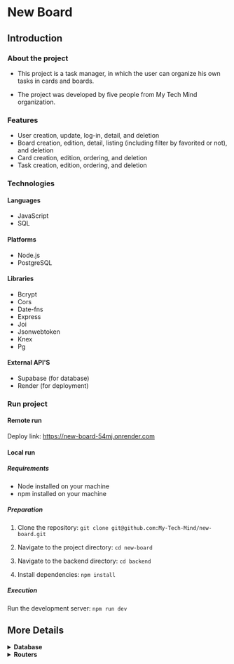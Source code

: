 # New Board

## Introduction

### About the project

- This project is a task manager, in which the user can organize his own tasks in cards and boards. 

- The project was developed by five people from My Tech Mind organization.

### Features

- User creation, update, log-in, detail, and deletion
- Board creation, edition, detail, listing (including filter by favorited or not), and deletion
- Card creation, edition, ordering, and deletion
- Task creation, edition, ordering, and deletion

### Technologies

#### Languages

- JavaScript
- SQL

#### Platforms

- Node.js
- PostgreSQL

#### Libraries

- Bcrypt
- Cors
- Date-fns
- Express
- Joi
- Jsonwebtoken
- Knex
- Pg

#### External API'S

- Supabase (for database)
- Render (for deployment)

### Run project

#### Remote run

Deploy link: https://new-board-54mj.onrender.com

#### Local run

##### Requirements

- Node installed on your machine
- npm installed on your machine

##### Preparation

1) Clone the repository: `git clone git@github.com:My-Tech-Mind/new-board.git`

2) Navigate to the project directory: `cd new-board`

3) Navigate to the backend directory: `cd backend`

4) Install dependencies: `npm install`


##### Execution

Run the development server: `npm run dev`

## More Details

<details>

<summary><b>Database</b></summary>

-   users
    - id
    - name 
    - email
    - password

-   boards
    - id
    - title
    - favorited
    - user_id
    - creation_date
    - update_date

-   cards
    - id
    - title
    - board_id
    - ordenation

-   tasks
    - id
    - title
    - description
    - card_id
    - ordenation

</details>

<details>

<summary><b>Routers</b></summary>

<details>

<summary><b>Users</b></summary>

#### Create user route: `[POST]/user`

Description: This route is used to create a user in the application.

Sent data: name, email, password

Return data: id, name, email

##### Example of Body Request (JSON)

```javascript
// POST/user
{
    "name": "testuser",
    "email": "testuser@email.com",
    "password": "*Testtest1"
}
```

##### Example of return

```javascript
// HTTP Status 201
{
    "id": 1,
    "name": "testuser",
    "email": "testuser@email.com",
}
```

#### Login user route: `[POST]/login`

Description: This route is used to log in a user in the application.

Sent data: email, password

Return data: user (id, name, email), token

##### Example of Body Request (JSON)

```javascript
// POST/login
{
    "email": "testuser@email.com",
    "password": "*Testtest1"
}
```

##### Example of return

```javascript
// HTTP Status 200
{
    "user": {
        "id": 1,
        "name": "testuser",
        "email": "testuser@email.com"
    },
    "token":
    "eyJhbGciOiJIUzI1NiIsInR5cCI6IkpXVCJ9.eyJpZCI6OSwiaWF0IjoxNzEyMjczMDg3LCJleHAiOjE3MTIzNTk0ODd9.geQfWbB2iEPXFH7rUMD_6MtMEDk1Ej_SLJKL7U9TwjA"
}
```

#### Update user route: `[PUT]/user`

Description: This route is used to update the data of a logged-in user in the application.

Sent data: name, email, password

Return data: id, name, email

##### Example of Body Request (JSON)

```javascript
// PUT/user
{
    "name": "testuser1",
    "email": "testuser1@email.com",
    "password": "*Testtest1"
}
```

##### Example of return

```javascript
// HTTP Status 200
{
    "id": 1,
    "name": "testuser1",
    "email": "testuser1@email.com",
}
```

#### Detail user route: `[GET]/user`

Description: This route is used to show the data of a logged-in user in the application.

Sent data: N/A

Return data: id, name, email

##### Example of Body Request (JSON)

```javascript
// GET/user
// No content in the request body
```

##### Example of return

```javascript
// HTTP Status 200
{
    "id": 1,
    "name": "testuser1",
    "email": "testuser1@email.com",
}
```

#### Delete user route: `[DELETE]/user`

Description: This route is used to delete the data of a logged-in user in the application.

Sent data: N/A

Return data: N/A

##### Example of Body Request (JSON)

```javascript
// DELETE/user
// No content in the request body
```

##### Example of return

```javascript
// HTTP Status 204
// No content in the return
```

</details>

<details>

<summary><b>Boards</b></summary>

#### Create board route: `[POST]/board`

Description: This route is used to create a board, with the initial cards cards (to, doing, done), for the logged-in user in the application.

Sent data: title, favorited

Return data: id, title, favorited, user_id, creation_date, update_date, cards (to, doing, done) with tasks

##### Example of Body Request (JSON)

```javascript
// POST/board
{
    "title": "Week tasks",
    "favorited": "false"
}
```

##### Example of return

```javascript
// HTTP Status 201
{
	"id": 62,
	"title": "Week tasks",
	"favorited": false,
	"user_id": 9,
	"creation_date": "2024-04-15 20:37:47",
	"update_date": "2024-04-15 20:37:47",
	"cards": [
		{
			"id": 90,
			"title": "to do",
			"board_id": 62,
			"ordenation": 1,
			"tasks": []
		},
		{
			"id": 91,
			"title": "doing",
			"board_id": 62,
			"ordenation": 2,
			"tasks": []
		},
		{
			"id": 92,
			"title": "done",
			"board_id": 62,
			"ordenation": 3,
			"tasks": []
		}
	]
}
```

#### Edit board route: `[PUT]/board/:id`

Description: This route is used to edit a board owned by the logged-in user in the application.

Sent data: title, favorited

Return data: id, title, favorited, user_id, creation_date, update_date

##### Example of Body Request (JSON)

```javascript
// PUT/board/1
{
    "title": "Week tasks",
    "favorited": "true"
}
```

##### Example of return

```javascript
// HTTP Status 200
{
    "id": 1,
    "title": "Week tasks",
    "favorited": "true",
    "user_id": 2,
    "creation_date": "2024-03-23 15:21:57",
    "update_date": "2024-03-24 10:43:25"
}
```

#### Detail board route: `[GET]/board/:id`

Description: This route is used to show the data of a board owned by the logged-in user in the application.

Sent data: N/A

Return data: id, title, favorited, user_id, creation_date, update_date, cards (id, title, board_id, ordenation) with tasks (id, title, description, card_id, ordenation)

##### Example of Body Request (JSON)

```javascript
// GET/board/1
// No content in the request body
```

##### Example of return

```javascript
// HTTP Status 200
{
    "id": 1,
    "title": "Week tasks",
    "favorited": "true",
    "user_id": 2,
    "creation_date": "2024-03-23 15:21:57",
    "update_date": "2024-03-24 10:43:25",
    "cards": [
        {
        "id": 1,
        "title": "Home",
        "board_id": 1,
        "ordenation": 1,
        "tasks": [
            {
            "id": 1,
            "title": "Food",
            "description": "Prepare the week's meals",
            "card_id": 1,
            "ordenation": 1
            },
            {
            "id": 2,
            "title": "Cleaning",
            "description": "Clean the house",
            "card_id": 1,
            "ordenation": 2
            }
            ]
        },
        {
        "id": 2,
        "title": "Others",
        "board_id": 1,
        "ordenation": 2,
        "tasks": []
        }
    ]
}
```

#### List boards route: `[GET]/board` or `[GET]/board?favorited=true`

Description: This route is used to show the list of boards (or only the favorited ones), owned by the logged-in user in the application.

Sent data: N/A

Return data: boards owned by the logged-in user

##### Example of Body Request (JSON)

```javascript
// GET/board
// No content in the request body
```

##### Example of return

```javascript
// HTTP Status 200
[
    {
        "id": 1,
        "title": "Week tasks",
        "favorited": "true",
        "user_id": 2,
        "creation_date": "2024-03-23 15:21:57",
        "update_date": "2024-03-24 10:43:25"
    },
    {
        "id": 2,
        "title": "Monthly commitments",
        "favorited": "true",
        "user_id": 2,
        "creation_date": "2024-04-01 14:28:32",
        "update_date": "2024-04-01 14:28:32"
    }
]
```

#### Delete board route: `[DELETE]/board/:id`

Description: This route is used to delete a board owned by the logged-in user in the application.

Sent data: N/A

Return data: N/A

##### Example of Body Request (JSON)

```javascript
// DELETE/board/1
// No content in the request body
```

##### Example of return

```javascript
// HTTP Status 204
// No content in the return
```

</details>

<details>

<summary><b>Cards</b></summary>

### Card creation: `[POST]/card`

#### Description: This is the route that will be used to create a card on the board.



#### **Input**

```javascript
// POST/card
{
 "title": "Make the week's food"
 "board_id": 1
}
```

#### **Output**

```javascript
// HTTP Status Code: 200
{
 "id": 2
 "title": "Make the week's food"
 "board_id": 1
 "sort": 1
}
```


### Detail Card: `GET/card/:id`

#### Description: This route is used to retrieve details of a card.


#### **Input**

```javascript
// GET/card/1
{
    "id": 1,
    "title": "Task 1",
    "board_id": 1,
    "order": 1,
    "created_at": "2022-04-25T10:15:30.000Z",
    "updated_at": "2022-04-25T10:15:30.000Z"
}
```
### **Output**

````javascript
// HTTP Status Code: 404
{
    "message": "Card not found."
}

// HTTP Status Code: 403
{
    "message": "Denied access."
}

````

### Editing a card: `[PUT] /card/:id`

Description: This is the route that will be used to edit a card.


**Input:**

```Json
 {
 "board_id": 1,
 "title": "Card 1"
 }
```

**Exit:**

```Json
 //status code 200
 {
 "id": 1,
 "title": Card 1,
 "board_id": 1,
 "sort": 1
 }
``` 

### Ordenate Cards: `[PUT]/card/ordenation`

#### Description: This route is used to update the ordenation of cards on the board.

#### **input**

````Json
{
  "cardSourcePosition": 3,
  "cardDestinationPosition": 1,
  "cardId": 5
}


````

#### ** Output **


````javaScript
// HTTP Status Code: 404
{
    "message": "Card not found."
}

// HTTP Status Code: 500
{
    "message": "Internal server error"
}


````


### Deleting a card: `[DELETE] /card/:id`

Description: This is the route that will be used to delete a card.

#### Data sent

- Authentication token
- Parameter: route - ID of the card to be deleted


#### **Examples of successful requests**

**Input:**

```javascript
 //Id of card passed by Params query
 // DELETE /card/1
```

**Output:**

```javascript
 // 204 (No Content) = successful request, no content in the response body
```

</details>

<details>

<summary><b>Tasks</b></summary>

### Task creation: `[POST] /task`

Description: This is the route that will be used to create a task on the card.


#### **Examples of successful requests**

**Input**

```javascript
 // POST /task
 {
 title: Task 1,
 description: Do PR,
 }
```

**Output**

```javascript
 //status code 201
 {
 id: 1,
 title: Task 1,
 description: Make PR,
 card_id: 1
 sort: 1
 }
```

### Ordenate Tasks: `[PUT/]task/ordenation`

#### Description: This route is used to reorder tasks within a card.


#### **Input**

```javascript
// PUT/card/ordenation
{
    "taskSourceDestination": 2,
    "taskSourcePosition": 4,
    "cardIdSource": 1,
    "cardIdDestination": 2,
    "taskId": 1
}
```

### **Output**

````javascript

// HTTP Status Code: 200
// No content


````

```JavaScript
// HTTP Status Code: 404
{
    "message": "Task not found."
}

// HTTP Status Code: 404
{
    "message": "Card with cardIdDestination = 2 was not found."
}

// HTTP Status Code: 403
{
    "message": "Alert: The maximum number of tasks (20) for this card has been reached. New tasks cannot be added to this card due to this limit."
}

// HTTP Status Code: 500
{
    "message": "Internal server error"
}



```




### Task editing: `[PUT]/task/:id`

Description: This is the route that will be used to edit a task on the card.

**Input:**

```Json
 //ID passed by query params
 // /task/1
 {
 "title": "Task 1 updated",
 "description": "Do PR",
 "card_id": 1
 }
```

**Output:**

```Json
 {
 "id": 1,
 "title": "Task 1 updated",
 "description": "Make PR",
 "card_id": 1,
 "sort" : 1
 }
```

### Task detailing: `[GET]/task/:id`

Description: This is the route that will be used to detail/access a task on the card.

**Input:**

```javascript
 //Id passed by query params
```

**Output:**

```Json
 {
 "id": 1,
 "title": "Task 1 updated",
 "description": "Do PR",
 "card_id": 1,
 "sort": 1
 }
```


### Task deletion: `[DELETE] /task/:id`

Description: This is the route that will be used to delete a task from the card.


**Input:**

```javascript
 //Id passed in query params
 // task/1
```

**Output:**

```javascript
 //No content status code 204
```





</details>
    
</details>

